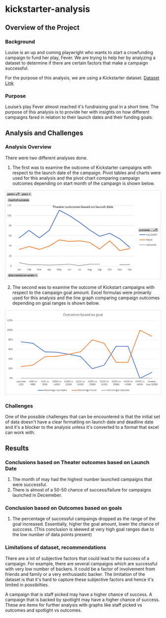 # kickstarter-analysis

## Overview of the Project

### Background
Louise is an up and coming playwright who wants to start a crowfunding campaign to fund her play, Fever. We are trying to help her by analyzing a dataset to determine if there are certain factors that make a campaign successful.

For the purpose of this analysis, we are using a Kickstarter dataset. [Dataset Link](Kickstarter_challenge.xlsx)


### Purpose
Louise’s play Fever almost reached it's fundraising goal in a short time. The purpose of this analysis is to provide her with insights on how different campaigns fared in relation to their launch dates and their funding goals.

## Analysis and Challenges

### Analysis Overview
There were two different analyses done. 

1. The first was to examine the outcome of Kickstarter campaigns with respect to the launch date of the campaign. Pivot tables and charts were used for this analysis and the pivot chart comparing campaign outcomes depending on start month of the campaign is shown below.

![Analysis_graphs](resources/Theater_Outcomes_vs_Launch.png)

2. The second was to examine the outcome of Kickstart campaigns with respect to the campaign goal amount. Excel formulas were primarily used for this analysis and the line graph comparing campaign outcomes depending on goal ranges is shown below.

![Analysis_graphs](resources/Outcomes_vs_Goals.png)

### Challenges

One of the possible challenges that can be encountered is that the initial set of data doesn't have a clear formatting on launch date and deadline date and it's a blocker to the analysis unless it's converted to a format that excel can work with.

## Results

### Conclusions based on Theater outcomes based on Launch Date

1. The month of may had the highest number launched campaigns that were successful.
2. There is almost of a 50-50 chance of success/failure for campaigns launched in Decemeber.

### Conclusion based on Outcomes based on goals

1. The percentage of successful campaings dropped as the range of the goal increased. Essentially, higher the goal amount, lower the chance of succcess. (This conclusion is skewed at very high goal ranges due to the low number of data points present)

### Limitations of dataset, recommendations

There are a lot of subjective factors that could lead to the success of a campaign. For example, there are several campaigns which are successful with very low number of backers. It could be a factor of involvement from friends and family or a very enthusiastic backer. The limitation of the dataset is that it's hard to capture these subjective factors and hence it's limited in possibilties.

A campaign that is staff picked may have a higher chance of success. A campaign that is backed by spotlight may have a higher chance of success. These are items for further analysis with graphs like staff picked vs outcomes and spotlight vs outcomes.
